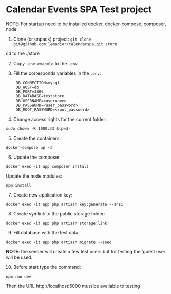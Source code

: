 # Calendar Events SPA Test project

NOTE: For startup need to be installed docker, docker-compose, composer, node

1. Clone (or unpack) project:
```git clone git@github.com:lemadior/calendarspa.git store```

cd to the ./store

2. Copy ```.env.exapmle``` to the ```.env```

3. Fill the corresponds variables in the ```.env```:

        DB_CONNECTION=mysql
        DB_HOST=db
        DB_PORT=3306
        DB_DATABASE=teststore
        DB_USERNAME=<username>
        DB_PASSWORD=<user_password>
        DB_ROOT_PASSWORD=<root_password>

4. Change access rights for the current folder:

```sudo chown -R 1000:33 $(pwd)```

5. Create the containers:

```docker-compose up -d```

6. Update the composer

```docker exec -it app composer install```

Update the node modules:

```npm install```

7. Create new application key:

```docker exec -it app php artisan key:generate --ansi```

8. Create symlink to the public storage folder:

```docker exec -it app php artisan storage:link ```

9. Fill database with the test data:

```docker exec -it app php artisan migrate --seed```

**NOTE**: the seeder will create a few test users but for testing the 'guest 
user will be used.

10. Before start type the command:

```npm run dev```

Then the URL http://localhost:5000 must be available to testing

